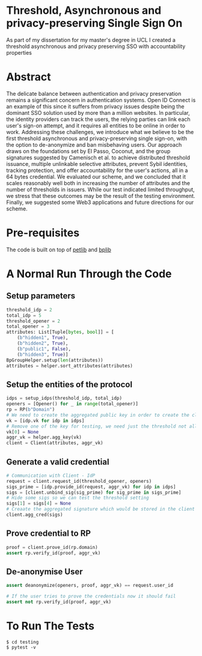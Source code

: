 # Threshold, Asynchronous and privacy-preserving Single Sign On
As part of my dissertation for my master's degree in UCL I created a threshold asynchronous and privacy preserving SSO 
with accountability properties
# Abstract
The delicate balance between authentication and privacy preservation remains a significant concern in authentication systems. Open ID Connect is an example of this since it suffers from privacy issues despite being the dominant SSO solution used by more than a million websites. In particular, the identity providers can track the users, the relying parties can link each user's sign-on attempt, and it requires all entities to be online in order to work. Addressing these challenges, we introduce what we believe to be the first threshold asynchronous and privacy-preserving single sign-on, with the option to de-anonymize and ban misbehaving users. Our approach draws on the foundations set by El Passo, Coconut, and the group signatures suggested by Camenisch et al. to achieve distributed threshold issuance, multiple unlinkable selective attributes, prevent Sybil identities, tracking protection, and offer accountability for the user's actions, all in a 64 bytes credential. We evaluated our scheme, and we concluded that it scales reasonably well both in increasing the number of attributes and the number of thresholds in issuers. While our test indicated limited throughput, we stress that these outcomes may be the result of the testing environment. Finally, we suggested some Web3 applications and future directions for our scheme.

# Pre-requisites 
The code is built on top of [petlib](https://github.com/gdanezis/petlib) and [bplib](https://github.com/moonkace24/Corrected_bplib)


# A Normal Run Through the Code

## Setup parameters 

```python
threshold_idp = 2
total_idp = 5
threshold_opener = 2
total_opener = 3
attributes: List[Tuple[bytes, bool]] = [
    (b"hidden1", True),
    (b"hidden2", True),
    (b"public1", False),
    (b"hidden3", True)]
BpGroupHelper.setup(len(attributes))
attributes = helper.sort_attributes(attributes)

```

## Setup the entities of the protocol
```python
idps = setup_idps(threshold_idp, total_idp)
openers = [Opener() for _ in range(total_opener)]
rp = RP(b"Domain")
# We need to create the aggregated public key in order to create the client
vk = [idp.vk for idp in idps]
# Remove one of the key for testing, we need just the threshold not all
vk[0] = None
aggr_vk = helper.agg_key(vk)
client = Client(attributes, aggr_vk)
```

## Generate a valid credential
```python
# Communication with Client - IdP
request = client.request_id(threshold_opener, openers)
sigs_prime = [idp.provide_id(request, aggr_vk) for idp in idps]
sigs = [client.unbind_sig(sig_prime) for sig_prime in sigs_prime]
# Hide some sigs so we can test the threshold setting
sigs[1] = sigs[4] = None
# Creaate the aggregated signature which would be stored in the client
client.agg_cred(sigs)
```

## Prove credential to RP
```python
proof = client.prove_id(rp.domain)
assert rp.verify_id(proof, aggr_vk)
```

## De-anonymise User
```python
assert deanonymize(openers, proof, aggr_vk) == request.user_id

# If the user tries to prove the credentials now it should fail
assert not rp.verify_id(proof, aggr_vk)
```


# To Run The Tests

```
$ cd testing
$ pytest -v
```